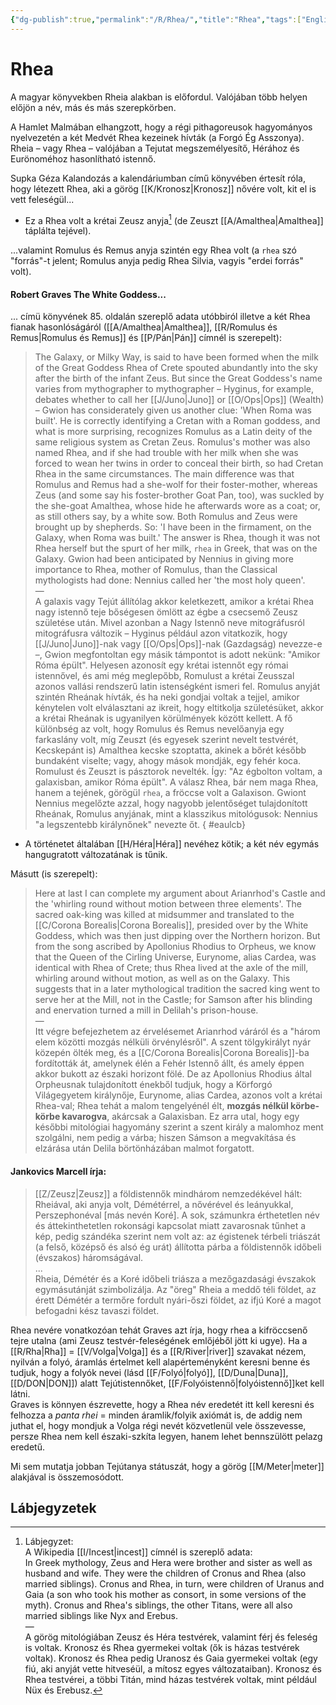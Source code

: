 ```yaml
---
{"dg-publish":true,"permalink":"/R/Rhea/","title":"Rhea","tags":["Englishtexttranslated"],"created":"2023-11-13T05:59","updated":"2025-04-29T10:14"}
---
```



# Rhea

A magyar könyvekben Rheia alakban is előfordul. Valójában több helyen előjön a név, más és más szerepkörben.  

A Hamlet Malmában elhangzott, hogy a régi pithagoreusok hagyományos nyelvezetén a két Medvét Rhea kezeinek hívták (a Forgó Ég Asszonya). Rheia – vagy Rhea – valójában a Tejutat megszemélyesítő, Hérához és Eurönoméhoz hasonlítható istennő.  

Supka Géza Kalandozás a kalendáriumban című könyvében értesít róla, hogy létezett Rhea, aki a görög [[K/Kronosz\|Kronosz]] nővére volt, kit el is vett feleségül...  
- Ez a Rhea volt a krétai Zeusz anyja[^1] (de Zeuszt [[A/Amalthea\|Amalthea]] táplálta tejével).

...valamint Romulus és Remus anyja szintén egy Rhea volt (a `rhea` szó "forrás"-t jelent; Romulus anyja pedig Rhea Silvia, vagyis "erdei forrás" volt).   

#### Robert Graves The White Goddess...

... címü könyvének 85. oldalán szereplő adata utóbbiról illetve a két Rhea fianak hasonlóságáról ([[A/Amalthea\|Amalthea]], [[R/Romulus és Remus\|Romulus és Remus]] és [[P/Pán\|Pán]] címnél is szerepelt):  
> The Galaxy, or Milky Way, is said to have been formed when the milk of the Great Goddess Rhea of Crete spouted abundantly into the sky after the birth of the infant Zeus. But since the Great Goddess's name varies from mythographer to mythographer – Hyginus, for example, debates whether to call her [[J/Juno\|Juno]] or [[O/Ops\|Ops]] (Wealth) – Gwion has considerately given us another clue: 'When Roma was built'. He is correctly identifying a Cretan with a Roman goddess, and what is more surprising, recognizes Romulus as a Latin deity of the same religious system as Cretan Zeus. Romulus's mother was also named Rhea, and if she had trouble with her milk when she was forced to wean her twins in order to conceal their birth, so had Cretan Rhea in the same circumstances. The main difference was that Romulus and Remus had a she-wolf for their foster-mother, whereas Zeus (and some say his foster-brother Goat Pan, too), was suckled by the she-goat Amalthea, whose hide he afterwards wore as a coat; or, as still others say, by a white sow. Both Romulus and Zeus were brought up by shepherds. So: 'I have been in the firmament, on the Galaxy, when Roma was built.' The answer is Rhea, though it was not Rhea herself but the spurt of her milk, `rhea` in Greek, that was on the Galaxy. Gwion had been anticipated by Nennius in giving more importance to Rhea, mother of Romulus, than the Classical mythologists had done: Nennius called her 'the most holy queen'.  
> —  
> A galaxis vagy Tejút állítólag akkor keletkezett, amikor a krétai Rhea nagy istennő teje bőségesen ömlött az égbe a csecsemő Zeusz születése után. Mivel azonban a Nagy Istennő neve mitográfusról mitográfusra változik – Hyginus például azon vitatkozik, hogy [[J/Juno\|Juno]]-nak vagy [[O/Ops\|Ops]]-nak (Gazdagság) nevezze-e –, Gwion megfontoltan egy másik támpontot is adott nekünk: "Amikor Róma épült". Helyesen azonosít egy krétai istennőt egy római istennővel, és ami még meglepőbb, Romulust a krétai Zeusszal azonos vallási rendszerű latin istenségként ismeri fel. Romulus anyját szintén Rheának hívták, és ha neki gondjai voltak a tejjel, amikor kénytelen volt elválasztani az ikreit, hogy eltitkolja születésüket, akkor a krétai Rheának is ugyanilyen körülmények között kellett. A fő különbség az volt, hogy Romulus és Remus nevelőanyja egy farkaslány volt, míg Zeuszt (és egyesek szerint nevelt testvérét, Kecskepánt is) Amalthea kecske szoptatta, akinek a bőrét később bundaként viselte; vagy, ahogy mások mondják, egy fehér koca. Romulust és Zeuszt is pásztorok nevelték. Így: "Az égbolton voltam, a galaxisban, amikor Róma épült". A válasz Rhea, bár nem maga Rhea, hanem a tejének, görögül `rhea`, a fröccse volt a Galaxison. Gwiont Nennius megelőzte azzal, hogy nagyobb jelentőséget tulajdonított Rheának, Romulus anyjának, mint a klasszikus mitológusok: Nennius "a legszentebb királynőnek" nevezte őt.  { #eaulcb}

- A történetet általában [[H/Héra\|Héra]] nevéhez kötik; a két név egymás hangugratott változatának is tűnik.

Másutt (is szerepelt):  
> Here at last I can complete my argument about Arianrhod's Castle and the 'whirling round without motion between three elements'. The sacred oak-king was killed at midsummer and translated to the [[C/Corona Borealis\|Corona Borealis]], presided over by the White Goddess, which was then just dipping over the Northern horizon. But from the song ascribed by Apollonius Rhodius to Orpheus, we know that the Queen of the Cirling Universe, Eurynome, alias Cardea, was identical with Rhea of Crete; thus Rhea lived at the axle of the mill, whirling around without motion, as well as on the Galaxy. This suggests that in a later mythological tradition the sacred king went to serve her at the Mill, not in the Castle; for Samson after his blinding and enervation turned a mill in Delilah's prison-house.  
> —  
> Itt végre befejezhetem az érvelésemet Arianrhod váráról és a "három elem közötti mozgás nélküli örvénylésről". A szent tölgykirályt nyár közepén ölték meg, és a [[C/Corona Borealis\|Corona Borealis]]-ba fordították át, amelynek élén a Fehér Istennő állt, és amely éppen akkor bukott az északi horizont fölé. De az Apollonius Rhodius által Orpheusnak tulajdonított énekből tudjuk, hogy a Körforgó Világegyetem királynője, Eurynome, alias Cardea, azonos volt a krétai Rhea-val; Rhea tehát a malom tengelyénél élt, **mozgás nélkül körbe-körbe kavarogva**, akárcsak a Galaxisban. Ez arra utal, hogy egy későbbi mitológiai hagyomány szerint a szent király a malomhoz ment szolgálni, nem pedig a várba; hiszen Sámson a megvakítása és elzárása után Delila börtönházában malmot forgatott.  

#### Jankovics Marcell írja:

> [[Z/Zeusz\|Zeusz]] a földistennők mindhárom nemzedékével hált: Rheiával, aki anyja volt, Démétérrel, a nővérével és leányukkal, Perszephonéval \[más nevén Koré\]. A sok, számunkra érthetetlen név és áttekinthetetlen rokonsági kapcsolat miatt zavarosnak tűnhet a kép, pedig szándéka szerint nem volt az: az égistenek térbeli triászát (a felső, középső és alsó ég urát) állította párba a földistennők időbeli (évszakos) háromságával.  
> ...  
> Rheia, Démétér és a Koré időbeli triásza a mezőgazdasági évszakok egymásutánját szimbolizálja. Az "öreg" Rheia a meddő téli földet, az érett Démétér a termőre fordult nyári-őszi földet, az ifjú Koré a magot befogadni kész tavaszi földet.  

Rhea nevére vonatkozóan tehát Graves azt írja, hogy rhea a kifröccsenő tejre utalna (ami Zeusz testvér-feleségének emlőjéből jött ki ugye). Ha a [[R/Rha\|Rha]] = [[V/Volga\|Volga]] és a [[R/River\|river]] szavakat nézem, nyilván a folyó, áramlás értelmet kell alapérteményként keresni benne és tudjuk, hogy a folyók nevei (lásd [[F/Folyó\|folyó]], [[D/Duna\|Duna]], [[D/DON\|DON]]) alatt Tejútistennőket, [[F/Folyóistennő\|folyóistennő]]ket kell látni.  
Graves is könnyen észrevette, hogy a Rhea név eredetét itt kell keresni és felhozza a *panta rhei* = minden áramlik/folyik axiómát is, de addig nem juthat el, hogy mondjuk a Volga régi nevét közvetlenül vele összevesse, persze Rhea nem kell északi-szkíta legyen, hanem lehet bennszülött pelazg eredetű.  

Mi sem mutatja jobban Tejútanya státuszát, hogy a görög [[M/Meter\|meter]] alakjával is összemosódott.  

## Lábjegyzetek

[^1]: Lábjegyzet:  
A Wikipedia [[I/Incest\|incest]] címnél is szereplő adata:  
In Greek mythology, Zeus and Hera were brother and sister as well as husband and wife. They were the children of Cronus and Rhea (also married siblings). Cronus and Rhea, in turn, were children of Uranus and Gaia (a son who took his mother as consort, in some versions of the myth). Cronus and Rhea's siblings, the other Titans, were all also married siblings like Nyx and Erebus.  
—  
A görög mitológiában Zeusz és Héra testvérek, valamint férj és feleség is voltak. Kronosz és Rhea gyermekei voltak (ők is házas testvérek voltak). Kronosz és Rhea pedig Uranosz és Gaia gyermekei voltak (egy fiú, aki anyját vette hitveséül, a mítosz egyes változataiban). Kronosz és Rhea testvérei, a többi Titán, mind házas testvérek voltak, mint például Nüx és Erebusz.  